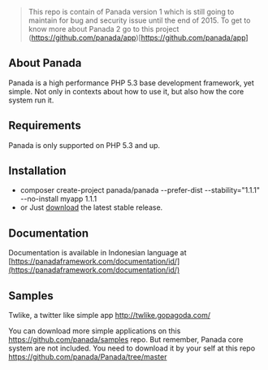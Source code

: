 > This repo is contain of Panada version 1 which is still going to maintain for bug and security issue until the end of 2015. To get to know more about Panada 2 go to this project (https://github.com/panada/app)[https://github.com/panada/app]

About Panada
------------

Panada is a high performance PHP 5.3 base development framework, yet simple.
Not only in contexts about how to use it, but also how the core system run it.

Requirements
------------

Panada is only supported on PHP 5.3 and up.


Installation
------------

* composer create-project panada/panada --prefer-dist --stability="1.1.1" --no-install myapp 1.1.1
* or Just [download](https://github.com/panada/Panada/archive/1.1.1.tar.gz) the latest stable release.

Documentation
-------------

Documentation is available in Indonesian language at [https://panadaframework.com/documentation/id/](https://panadaframework.com/documentation/id/)

Samples
-------

Twlike, a twitter like simple app http://twlike.gopagoda.com/

You can download more simple applications on this https://github.com/panada/samples repo.
But remember, Panada core system are not included. You need to download it by your
self at this repo https://github.com/panada/Panada/tree/master

